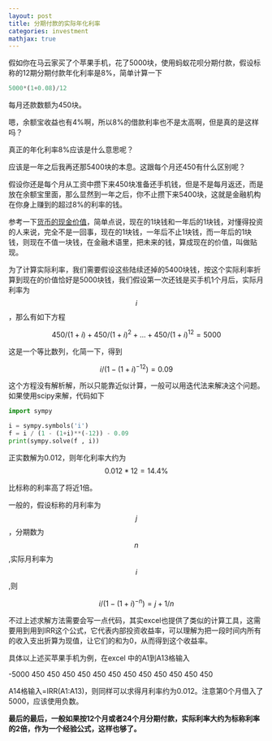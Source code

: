```yaml
---
layout: post
title: 分期付款的实际年化利率
categories: investment
mathjax: true
---
```


假如你在马云家买了个苹果手机，花了5000块，使用蚂蚁花呗分期付款，假设标称的12期分期付款年化利率是8%，简单计算一下

```python
5000*(1+0.08)/12
```

每月还款数额为450块。

嗯，余额宝收益也有4%啊，所以8%的借款利率也不是太高啊，但是真的是这样吗？

真正的年化利率8%应该是什么意思呢？

应该是一年之后我再还那5400块的本息。这跟每个月还450有什么区别呢？

假设你还是每个月从工资中攒下来450块准备还手机钱，但是不是每月返还，而是放在余额宝里面，那么显然到一年之后，你不止攒下来5400块，这就是金融机构在你身上赚到的超过8%的利率的钱。

参考一下[货币的现金价值](http://yifeitao.com/2017/01/time-value-of-money.html)，简单点说，现在的1块钱和一年后的1块钱，对懂得投资的人来说，完全不是一回事，现在的1块钱，一年后不止1块钱，而一年后的1块钱，则现在不值一块钱，在金融术语里，把未来的钱，算成现在的价值，叫做贴现。

为了计算实际利率，我们需要假设这些陆续还掉的5400块钱，按这个实际利率折算到现在的价值恰好是5000块钱，我们假设第一次还钱是买手机1个月后，实际月利率为$$i$$，那么有如下方程

$$450/(1+i)+450/(1+i)^2+...+450/(1+i)^{12}=5000$$

这是一个等比数列，化简一下，得到

$$i/(1-(1+i)^{-12})=0.09$$

这个方程没有解析解，所以只能靠近似计算，一般可以用迭代法来解决这个问题。如果使用scipy来解，代码如下

```python
import sympy

i = sympy.symbols('i')
f = i / (1 - (1+i)**(-12)) - 0.09
print(sympy.solve(f , i))
```

正实数解为0.012，则年化利率大约为$$0.012*12=14.4\%$$

比标称的利率高了将近1倍。

一般的，假设标称的月利率为$$j$$，分期数为$$n$$,实际月利率为$$i$$,则

$$i/(1-(1+i)^{-n})=j+1/n$$

不过上述求解方法需要会写一点代码，其实excel也提供了类似的计算工具，这需要用到用到IRR这个公式，它代表内部投资收益率，可以理解为把一段时间内所有的收入支出折算为现值，让它们的和为0，从而得到这个收益率。

具体以上述买苹果手机为例，在excel 中的A1到A13格输入

-5000
450
450
450
450
450
450
450
450
450
450
450
450

A14格输入=IRR(A1:A13)，则同样可以求得月利率约为0.012。注意第0个月借入了5000，应该使用负数。

**最后的最后，一般如果按12个月或者24个月分期付款，实际利率大约为标称利率的2倍，作为一个经验公式，这样也够了。**
